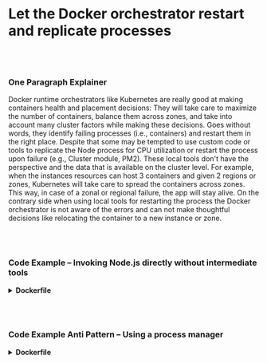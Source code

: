 # Let the Docker orchestrator restart and replicate processes

<br/><br/>

### One Paragraph Explainer

Docker runtime orchestrators like Kubernetes are really good at making containers health and placement decisions: They will take care to maximize the number of containers, balance them across zones, and take into account many cluster factors while making these decisions. Goes without words, they identify failing processes (i.e., containers) and restart them in the right place. Despite that some may be tempted to use custom code or tools to replicate the Node process for CPU utilization or restart the process upon failure (e.g., Cluster module, PM2). These local tools don't have the perspective and the data that is available on the cluster level. For example, when the instances resources can host 3 containers and given 2 regions or zones, Kubernetes will take care to spread the containers across zones. This way, in case of a zonal or regional failure, the app will stay alive. On the contrary side when using local tools for restarting the process the Docker orchestrator is not aware of the errors and can not make thoughtful decisions like relocating the container to a new instance or zone.

<br/><br/>

### Code Example – Invoking Node.js directly without intermediate tools

<details>

<summary><strong>Dockerfile</strong></summary>

```

FROM node:12-slim

# The build logic comes here

CMD ["node", "index.js"]
```

</details>

<br/><br/>

### Code Example Anti Pattern – Using a process manager

<details>

<summary><strong>Dockerfile</strong></summary>

```
FROM node:12-slim

# The build logic comes here

CMD ["pm2-runtime", "indes.js"]
```

</details>
